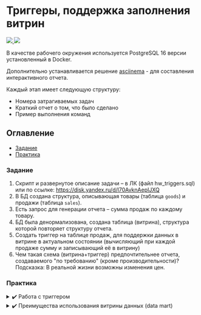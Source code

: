 # Триггеры, поддержка заполнения витрин

<p align="left">
    <a href="https://www.docker.com/" target="blank">
        <img src="https://img.shields.io/badge/docker-%230db7ed.svg?style=for-the-badge&logo=docker&logoColor=white" />
    </a>
    <a href="https://www.postgresql.org/" target="blank">
        <img src="https://img.shields.io/badge/postgres-%23316192.svg?style=for-the-badge&logo=postgresql&logoColor=white"/>
    </a>
</p>

В качестве рабочего окружения используется PostgreSQL 16 версии установленный в Docker.

Дополнительно устанавливается решение [asciinema](https://asciinema.org/) - для составления интерактивного отчета.


Каждый этап имеет следующую структуру:

* Номера затрагиваемых задач
* Краткий отчет о том, что было сделано
* Пример выполнения команд

## Оглавление

- [Задание](#задание)
- [Практика](#практика)

### Задание

1. Скрипт и развернутое описание задачи – в ЛК (файл hw_triggers.sql) или по ссылке: https://disk.yandex.ru/d/l70AvknAepIJXQ
2. В БД создана структура, описывающая товары (таблица `goods`) и продажи (таблица `sales`).
3. Есть запрос для генерации отчета – сумма продаж по каждому товару.
4. БД была денормализована, создана таблица (витрина), структура которой повторяет структуру отчета.
5. Создать триггер на таблице продаж, для поддержки данных в витрине в актуальном состоянии (вычисляющий при каждой продаже сумму и записывающий её в витрину)
6. Чем такая схема (витрина+триггер) предпочтительнее отчета, создаваемого "по требованию" (кроме производительности)? Подсказка: В реальной жизни возможны изменения цен.

### Практика

<details>
  <summary> ✔️ Работа с триггером</summary>

**Затрагиваемые задачи**: 1-5 

**Выполнение задания**:

Функция и триггер размещены в файле [report_trigger.sql](scripts%2Freport_trigger.sql). По средствам консольного клиента скрипт был применен. Также были протестированы операции добавления, обновления и удаления:

[![asciicast](https://asciinema.org/a/JV29DU5MOjng15InqHq7QqeCr.svg)](https://asciinema.org/a/JV29DU5MOjng15InqHq7QqeCr)

</details>


<details>
  <summary> ✔️ Преимущества использования витрины данных (data mart)</summary>

**Затрагиваемые задачи**: 6

**Выполнение задания**:

Использование витрины данных (data mart) с триггером для обновления данных предпочтительнее создания отчета "по требованию" по нескольким причинам:

1. **Согласованность данных**:
   - **Триггеры**: При использовании триггеров данные в витрине всегда актуальны, так как триггеры автоматически обновляют витрину при изменении данных в исходных таблицах.
   - **По требованию**: Отчет, создаваемый "по требованию", может содержать несогласованные или устаревшие данные, если между моментами изменения данных и созданием отчета проходит время.

2. **Управление изменениями**:
   - **Триггеры**: Триггеры могут быть настроены так, чтобы учитывать изменения цен и других параметров в реальном времени. Например, если цена товара изменяется, триггер может автоматически пересчитать сумму продаж с новой ценой.
   - **По требованию**: При изменении цен или других параметров необходимо вручную пересчитывать отчет, что может быть забыто или выполнено несвоевременно.

3. **Простота использования**:
   - **Триггеры**: Витрина данных, обновляемая триггерами, упрощает доступ к данным для пользователей и приложений, так как данные всегда готовы и актуальны.
   - **По требованию**: Пользователям или приложениям приходится каждый раз запрашивать обновление отчета, что может быть неудобно и приводить к ошибкам.

4. **Масштабируемость**:
   - **Триггеры**: Система с витриной и триггерами легче масштабируется, так как обновление данных происходит автоматически и не требует дополнительных действий со стороны пользователей.
   - **По требованию**: При увеличении объема данных и количества запросов на создание отчетов производительность системы может снижаться, требуя дополнительных оптимизаций.

5. **Логирование и аудит**:
   - **Триггеры**: Триггеры могут быть использованы для логирования изменений данных, что упрощает аудит и отслеживание истории изменений.
   - **По требованию**: Отслеживание изменений и аудит могут быть более сложными, так как каждый запрос на создание отчета требует отдельного учета.

В целом, использование витрины данных с триггерами обеспечивает более надежную, согласованную и управляемую систему, которая лучше адаптируется к изменениям в данных и требованиях бизнеса.

</details>